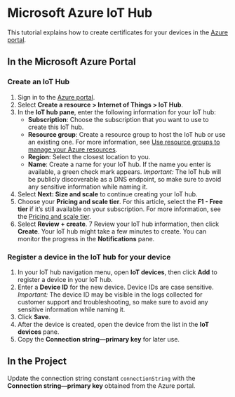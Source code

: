 # Microsoft Azure IoT Hub

This tutorial explains how to create certificates for your devices in the [Azure portal](https://portal.azure.com/).

## In the Microsoft Azure Portal

### Create an IoT Hub

1. Sign in to the [Azure portal](https://portal.azure.com/).
2. Select **Create a resource > Internet of Things > IoT Hub**.
3. In the **IoT hub pane**, enter the following information for your IoT hub:
   - **Subscription**: Choose the subscription that you want to use to create this IoT hub.
   - **Resource group**: Create a resource group to host the IoT hub or use an existing one. For more information, see [Use resource groups to manage your Azure resources](https://docs.microsoft.com/en-us/azure/azure-resource-manager/resource-group-portal).
   - **Region**: Select the closest location to you.
   - **Name**: Create a name for your IoT hub. If the name you enter is available, a green check mark appears.
     *Important:* The IoT hub will be publicly discoverable as a DNS endpoint, so make sure to avoid any sensitive information while naming it.
4. Select **Next: Size and scale** to continue creating your IoT hub.
5. Choose your **Pricing and scale tier**. For this article, select the **F1 - Free tier** if it’s still available on your subscription. For more information, see the [Pricing and scale tier](https://azure.microsoft.com/pricing/details/iot-hub/).
6. Select **Review + create**.
7 Review your IoT hub information, then click **Create**. Your IoT hub might take a few minutes to create. You can monitor the progress in the **Notifications** pane.

### Register a device in the IoT hub for your device

1. In your IoT hub navigation menu, open **IoT devices**, then click **Add** to register a device in your IoT hub.
2. Enter a **Device ID** for the new device. Device IDs are case sensitive.
   *Important:* The device ID may be visible in the logs collected for customer support and troubleshooting, so make sure to avoid any sensitive information while naming it.
3. Click **Save**.
4. After the device is created, open the device from the list in the **IoT devices** pane.
5. Copy the **Connection string—primary key** for later use.

## In the Project

Update the connection string constant `connectionString` with the **Connection string—primary key** obtained from the Azure portal.